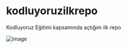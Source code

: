 # kodluyoruzilkrepo
Kodluyoruz Eğitimi kapsamında açtığım ilk repo

![image](https://user-images.githubusercontent.com/96573996/222951768-ba349893-5f8c-4475-9205-c0c848500d53.png)

